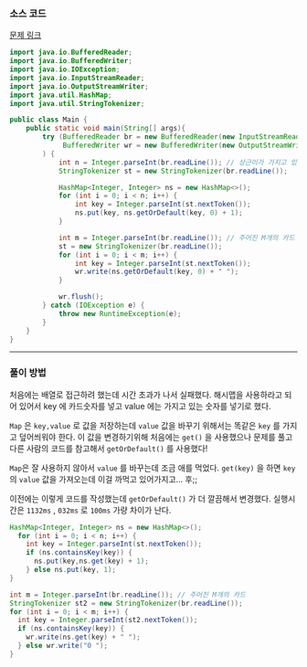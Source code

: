 ### 소스 코드

[문제 링크](https://www.acmicpc.net/problem/10816)

```java
import java.io.BufferedReader;
import java.io.BufferedWriter;
import java.io.IOException;
import java.io.InputStreamReader;
import java.io.OutputStreamWriter;
import java.util.HashMap;
import java.util.StringTokenizer;

public class Main {
    public static void main(String[] args){
        try (BufferedReader br = new BufferedReader(new InputStreamReader(System.in));
             BufferedWriter wr = new BufferedWriter(new OutputStreamWriter(System.out))
        ) {
            int n = Integer.parseInt(br.readLine()); // 상근이가 가지고 있는 숫자 카드 개수
            StringTokenizer st = new StringTokenizer(br.readLine());

            HashMap<Integer, Integer> ns = new HashMap<>();
            for (int i = 0; i < n; i++) {
                int key = Integer.parseInt(st.nextToken());
                ns.put(key, ns.getOrDefault(key, 0) + 1);
            }

            int m = Integer.parseInt(br.readLine()); // 주어진 M개의 카드
            st = new StringTokenizer(br.readLine());
            for (int i = 0; i < m; i++) {
                int key = Integer.parseInt(st.nextToken());
                wr.write(ns.getOrDefault(key, 0) + " ");
            }

            wr.flush();
        } catch (IOException e) {
            throw new RuntimeException(e);
        }
    }
}
```

---

### 풀이 방법
처음에는 배열로 접근하려 했는데 시간 초과가 나서 실패했다. 해시맵을 사용하라고 되어 있어서 key 에 카드숫자를 넣고 value 에는 가지고 있는 숫자를 넣기로 했다.

`Map` 은 `key,value` 로 값을 저장하는데 `value` 값을 바꾸기 위해서는 똑같은 `key` 를 가지고 덮어씌워야 한다.
이 값을 변경하기위해 처음에는 `get()` 을 사용했으나 문제를 풀고 다른 사람의 코드를 참고해서 `getOrDefault()` 를 사용했다!

`Map`은 잘 사용하지 않아서 `value` 를 바꾸는데 조금 애를 먹었다. `get(key)` 을 하면 `key`의 `value` 값을 가져오는데 이걸 까먹고 있어가지고... 후;;

이전에는 이렇게 코드를 작성했는데 `getOrDefault()` 가 더 깔끔해서 변경했다. 실행시간은 `1132ms` , `032ms` 로 `100ms` 가량 차이가 난다.

```java
HashMap<Integer, Integer> ns = new HashMap<>();
  for (int i = 0; i < n; i++) {
    int key = Integer.parseInt(st.nextToken());
    if (ns.containsKey(key)) {
      ns.put(key,ns.get(key) + 1);
    } else ns.put(key, 1);
}

int m = Integer.parseInt(br.readLine()); // 주어진 M개의 카드
StringTokenizer st2 = new StringTokenizer(br.readLine());
for (int i = 0; i < m; i++) {
  int key = Integer.parseInt(st2.nextToken());
  if (ns.containsKey(key)) {
    wr.write(ns.get(key) + " ");
  } else wr.write("0 ");
}
```
